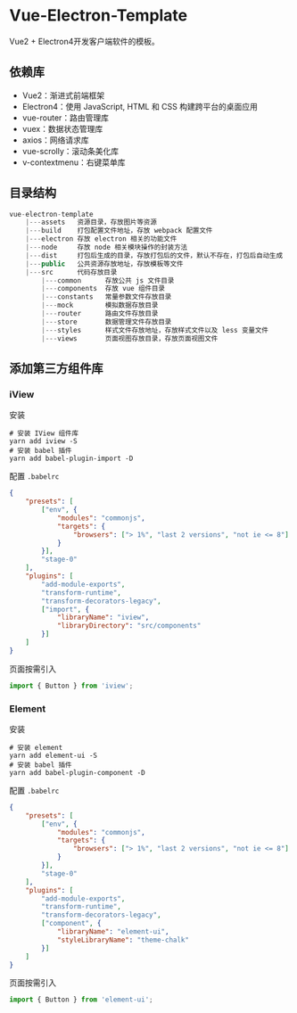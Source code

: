 # Vue-Electron-Template

Vue2 + Electron4开发客户端软件的模板。

## 依赖库

- Vue2：渐进式前端框架
- Electron4：使用 JavaScript, HTML 和 CSS 构建跨平台的桌面应用
- vue-router：路由管理库
- vuex：数据状态管理库
- axios：网络请求库
- vue-scrolly：滚动条美化库
- v-contextmenu：右键菜单库

## 目录结构

```javascript
vue-electron-template
    |---assets   资源目录，存放图片等资源
    |---build    打包配置文件地址，存放 webpack 配置文件
    |---electron 存放 electron 相关的功能文件
    |---node     存放 node 相关模块操作的封装方法
    |---dist     打包后生成的目录，存放打包后的文件，默认不存在，打包后自动生成
    |---public   公共资源存放地址，存放模板等文件
    |---src      代码存放目录
        |---common      存放公共 js 文件目录
        |---components  存放 vue 组件目录
        |---constants   常量参数文件存放目录
        |---mock        模拟数据存放目录
        |---router      路由文件存放目录
        |---store       数据管理文件存放目录
        |---styles      样式文件存放地址，存放样式文件以及 less 变量文件
        |---views       页面视图存放目录，存放页面视图文件
```

## 添加第三方组件库

### iView

安装

```shell
# 安装 IView 组件库
yarn add iview -S
# 安装 babel 插件
yarn add babel-plugin-import -D
```

配置 `.babelrc`

```json
{
    "presets": [
        ["env", {
            "modules": "commonjs",
            "targets": {
                "browsers": ["> 1%", "last 2 versions", "not ie <= 8"]
            }
        }],
        "stage-0"
    ],
    "plugins": [
        "add-module-exports",
        "transform-runtime",
        "transform-decorators-legacy",
        ["import", {
            "libraryName": "iview",
            "libraryDirectory": "src/components"
        }]
    ]
}
```

页面按需引入

```javascript
import { Button } from 'iview';
```

### Element

安装

```shell
# 安装 element
yarn add element-ui -S
# 安装 babel 插件
yarn add babel-plugin-component -D
```

配置 `.babelrc`

```json
{
    "presets": [
        ["env", {
            "modules": "commonjs",
            "targets": {
                "browsers": ["> 1%", "last 2 versions", "not ie <= 8"]
            }
        }],
        "stage-0"
    ],
    "plugins": [
        "add-module-exports",
        "transform-runtime",
        "transform-decorators-legacy",
        ["component", {
            "libraryName": "element-ui",
            "styleLibraryName": "theme-chalk"
        }]
    ]
}
```

页面按需引入

```javascript
import { Button } from 'element-ui';
```